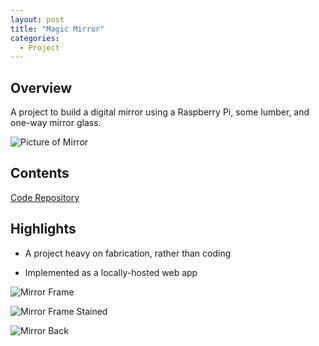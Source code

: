 ```yaml
---
layout: post
title: "Magic Mirror"
categories:
  - Project
---
```


## Overview

A project to build a digital mirror using a Raspberry Pi, some lumber, and one-way mirror glass.

![Picture of Mirror](https://s3.amazonaws.com/jrg-resume/mirror_15.jpg)


## Contents

[Code Repository](https://github.com/justinrgarrard/MagicMirror)


## Highlights

* A project heavy on fabrication, rather than coding

* Implemented as a locally-hosted web app


![Mirror Frame](https://s3.amazonaws.com/jrg-resume/mirror_07.jpg)

![Mirror Frame Stained](https://s3.amazonaws.com/jrg-resume/mirror_13.jpg)

![Mirror Back](https://s3.amazonaws.com/jrg-resume/mirror_11.jpg)
